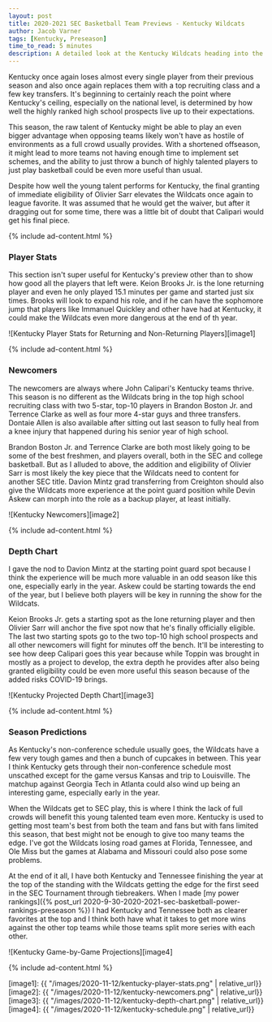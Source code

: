 ```yaml
---
layout: post
title: 2020-2021 SEC Basketball Team Previews - Kentucky Wildcats
author: Jacob Varner
tags: [Kentucky, Preseason]
time_to_read: 5 minutes
description: A detailed look at the Kentucky Wildcats heading into the 2020-2021 college basketball season including game-by-game predictions, a statistical team overview, newcomers, and a projected depth chart.
---
```


Kentucky once again loses almost every single player from their previous season and also once again replaces them with a top recruiting class and a few key transfers. It's beginning to certainly reach the point where Kentucky's ceiling, especially on the national level, is determined by how well the highly ranked high school prospects live up to their expectations.

This season, the raw talent of Kentucky might be able to play an even bigger advantage when opposing teams likely won't have as hostile of environments as a full crowd usually provides. With a shortened offseason, it might lead to more teams not having enough time to implement set schemes, and the ability to just throw a bunch of highly talented players to just play basketball could be even more useful than usual.

Despite how well the young talent performs for Kentucky, the final granting of immediate eligibility of Olivier Sarr elevates the Wildcats once again to league favorite. It was assumed that he would get the waiver, but after it dragging out for some time, there was a little bit of doubt that Calipari would get his final piece.

{% include ad-content.html %}

### Player Stats

This section isn't super useful for Kentucky's preview other than to show how good all the players that left were. Keion Brooks Jr. is the lone returning player and even he only played 15.1 minutes per game and started just six times. Brooks will look to expand his role, and if he can have the sophomore jump that players like Immanuel Quickley and other have had at Kentucky, it could make the Wildcats even more dangerous at the end of th year.

![Kentucky Player Stats for Returning and Non-Returning Players][image1]

{% include ad-content.html %}

### Newcomers

The newcomers are always where John Calipari's Kentucky teams thrive. This season is no different as the Wildcats bring in the top high school recruiting class with two 5-star, top-10 players in Brandon Boston Jr. and Terrence Clarke as well as four more 4-star guys and three transfers. Dontaie Allen is also available after sitting out last season to fully heal from a knee injury that happened during his senior year of high school.

Brandon Boston Jr. and Terrence Clarke are both most likely going to be some of the best freshmen, and players overall, both in the SEC and college basketball. But as I alluded to above, the addition and eligibility of Olivier Sarr is most likely the key piece that the Wildcats need to content for another SEC title. Davion Mintz grad transferring from Creighton should also give the Wildcats more experience at the point guard position while Devin Askew can morph into the role as a backup player, at least initially.

![Kentucky Newcomers][image2]

{% include ad-content.html %}

### Depth Chart

I gave the nod to Davion Mintz at the starting point guard spot because I think the experience will be much more valuable in an odd season like this one, especially early in the year. Askew could be starting towards the end of the year, but I believe both players will be key in running the show for the Wildcats.

Keion Brooks Jr. gets a starting spot as the lone returning player and then Olivier Sarr will anchor the five spot now that he's finally officially eligible. The last two starting spots go to the two top-10 high school prospects and all other newcomers will fight for minutes off the bench. It'll be interesting to see how deep Calipari goes this year because while Toppin was brought in mostly as a project to develop, the extra depth he provides after also being granted eligibility could be even more useful this season because of the added risks COVID-19 brings.

![Kentucky Projected Depth Chart][image3]

{% include ad-content.html %}

### Season Predictions

As Kentucky's non-conference schedule usually goes, the Wildcats have a few very tough games and then a bunch of cupcakes in between. This year I think Kentucky gets through their non-conference schedule most unscathed except for the game versus Kansas and trip to Louisville. The matchup against Georgia Tech in Atlanta could also wind up being an interesting game, especially early in the year.

When the Wildcats get to SEC play, this is where I think the lack of full crowds will benefit this young talented team even more. Kentucky is used to getting most team's best from both the team and fans but with fans limited this season, that best might not be enough to give too many teams the edge. I've got the Wildcats losing road games at Florida, Tennessee, and Ole Miss but the games at Alabama and Missouri could also pose some problems.

At the end of it all, I have both Kentucky and Tennessee finishing the year at the top of the standing with the Wildcats getting the edge for the first seed in the SEC Tournament through tiebreakers. When I made [my power rankings]({% post_url 2020-9-30-2020-2021-sec-basketball-power-rankings-preseason %}) I had Kentucky and Tennessee both as clearer favorites at the top and I think both have what it takes to get more wins against the other top teams while those teams split more series with each other.

![Kentucky Game-by-Game Projections][image4]

{% include ad-content.html %}

[image1]: {{ "/images/2020-11-12/kentucky-player-stats.png" | relative_url}}
[image2]: {{ "/images/2020-11-12/kentucky-newcomers.png" | relative_url}}
[image3]: {{ "/images/2020-11-12/kentucky-depth-chart.png" | relative_url}}
[image4]: {{ "/images/2020-11-12/kentucky-schedule.png" | relative_url}}
